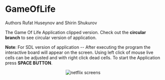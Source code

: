 # GameOfLife

Authors Rufat Huseynov and Shirin Shukurov

The Game Of Life Application clipped version. Check out the **circular branch** to see circular version of application.

**Note**: For SDL version of application -- After executing the program the interactive board will appear on the screen. Using left click of mouse live cells can be adjusted and with right click dead cells. To start the Application press **SPACE BUTTON**.



<p align="center">
  <img alt="netflix screens" src="https://i.imgur.com/eKvVa8Y.png"/>
</p>
